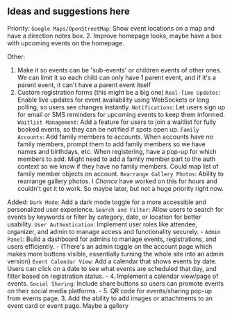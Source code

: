 ## Ideas and suggestions here



Priority:
`Google Maps/OpenStreetMap`: Show event locations on a map and have a direction notes box.
2. Improve homepage looks, maybe have a box with upcoming events on the homepage.



Other:
1. Make it so events can be 'sub-events' or children events of other ones. 
    We can limit it so each child can only have 1 parent event, 
    and if it's a parent event, it can't have a parent event itself
6. Custom registration forms (this might be a big one)
`Real-Time Updates`: Enable live updates for event availability using WebSockets or long polling, so users see changes instantly.
`Notifications`: Let users sign up for email or SMS reminders for upcoming events to keep them informed.
`Waitlist Management`: Add a feature for users to join a waitlist for fully booked events, so they can be notified if spots open up.
`Family Accounts`: Add family members to accounts. When accounts have no family members, prompt them to add family 
    members so we have names and birthdays, etc. When registering, have a pop-up for which members to add. 
    Might need to add a family member part to the auth context so we know if they have no family members. Could map list of family member objects on account. 
`Rearrange Gallery Photos`: Ability to rearrange gallery photos. I *Chance* have worked on this for hours and couldn't get it to work. So maybe later, but not a huge priority right now.



Added:
`Dark Mode`: Add a dark mode toggle for a more accessible and personalized user experience.
`Search and Filter`: Allow users to search for events by keywords or filter by category, date, or location for better usability.
`User Authentication`: Implement user roles like attendee, organizer, and admin to manage access and functionality securely.
        - `Admin Panel`: Build a dashboard for admins to manage events, registrations, and users efficiently.
        - (There's an admin toggle on the account page which makes more buttons visible, essentially turning the whole site into an admin version)
`Event Calendar View`: Add a calendar that shows events by date. Users can click on a date to see what events are scheduled that day, and filter based on registration status.
        - 4. Implement a calendar view/page of events.
`Social Sharing`: Include share buttons so users can promote events on their social media platforms.
        - 5. QR code for events/sharing pop-up from events page. 
3. Add the ability to add images or attachments to an event card or event page. Maybe a gallery